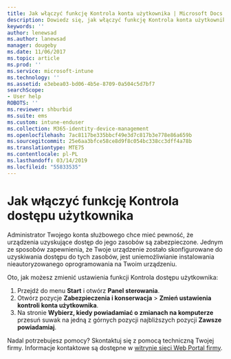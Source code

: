 ```yaml
---
title: Jak włączyć funkcję Kontrola konta użytkownika | Microsoft Docs
description: Dowiedz się, jak włączyć funkcję Kontrola konta użytkownika, aby uzyskać dostęp do zasobów firmy.
keywords: ''
author: lenewsad
ms.author: lanewsad
manager: dougeby
ms.date: 11/06/2017
ms.topic: article
ms.prod: ''
ms.service: microsoft-intune
ms.technology: ''
ms.assetid: e3ebea03-bd06-4b5e-8709-0a504c5d7bf7
searchScope:
- User help
ROBOTS: ''
ms.reviewer: shburbid
ms.suite: ems
ms.custom: intune-enduser
ms.collection: M365-identity-device-management
ms.openlocfilehash: 7ac8117be335bbcf49e3d7c817b3e778e86a659b
ms.sourcegitcommit: 25e6aa3bfce58ce8d9f8c054bc338cc3dff4a78b
ms.translationtype: MTE75
ms.contentlocale: pl-PL
ms.lasthandoff: 03/14/2019
ms.locfileid: "55833535"
---
```

# <a name="how-to-enable-user-access-control"></a>Jak włączyć funkcję Kontrola dostępu użytkownika

Administrator Twojego konta służbowego chce mieć pewność, że urządzenia uzyskujące dostęp do jego zasobów są zabezpieczone. Jednym ze sposobów zapewnienia, że Twoje urządzenie zostało skonfigurowane do uzyskiwania dostępu do tych zasobów, jest uniemożliwianie instalowania nieautoryzowanego oprogramowania na Twoim urządzeniu.

Oto, jak możesz zmienić ustawienia funkcji Kontrola dostępu użytkownika:

1. Przejdź do menu **Start** i otwórz **Panel sterowania**.
2. Otwórz pozycje **Zabezpieczenia i konserwacja** > **Zmień ustawienia kontroli konta użytkownika**.
3. Na stronie **Wybierz, kiedy powiadamiać o zmianach na komputerze** przesuń suwak na jedną z górnych pozycji najbliższych pozycji **Zawsze powiadamiaj**.

Nadal potrzebujesz pomocy? Skontaktuj się z pomocą techniczną Twojej firmy. Informacje kontaktowe są dostępne w [witrynie sieci Web Portal firmy](https://go.microsoft.com/fwlink/?linkid=2010980).
